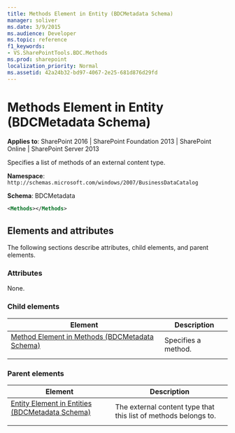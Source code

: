 ```yaml
---
title: Methods Element in Entity (BDCMetadata Schema)
manager: soliver
ms.date: 3/9/2015
ms.audience: Developer
ms.topic: reference
f1_keywords:
- VS.SharePointTools.BDC.Methods
ms.prod: sharepoint
localization_priority: Normal
ms.assetid: 42a24b32-bd97-4067-2e25-681d876d29fd
---
```


# Methods Element in Entity (BDCMetadata Schema)

**Applies to**: SharePoint 2016 | SharePoint Foundation 2013 | SharePoint Online | SharePoint Server 2013

Specifies a list of methods of an external content type.

**Namespace**: `http://schemas.microsoft.com/windows/2007/BusinessDataCatalog`

**Schema**: BDCMetadata

```XML
<Methods></Methods>
```

## Elements and attributes

The following sections describe attributes, child elements, and parent elements.

### Attributes

None.

### Child elements

|                                                     Element                                                      |     Description     |
| ---------------------------------------------------------------------------------------------------------------- | ------------------- |
| [Method Element in Methods (BDCMetadata Schema)</a></span></p>](method-element-in-methods-bdcmetadata-schema.md) | Specifies a method. |

### Parent elements

|                                                      Element                                                       |                           Description                           |
| ------------------------------------------------------------------------------------------------------------------ | --------------------------------------------------------------- |
| [Entity Element in Entities (BDCMetadata Schema)</a></span></p>](entity-element-in-entities-bdcmetadata-schema.md) | The external content type that this list of methods belongs to. |